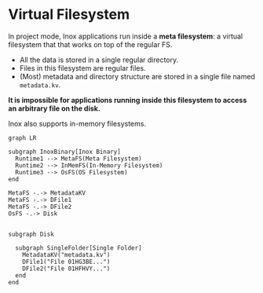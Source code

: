 # Virtual Filesystem

In project mode, Inox applications run inside a **meta filesystem**: a virtual filesystem that that works on top of the regular FS.
- All the data is stored in a single regular directory.
- Files in this filesystem are regular files.
- (Most) metadata and directory structure are stored in a single file named `metadata.kv`.

**It is impossible for applications running inside this filesystem to access an arbitrary file on the disk.**


Inox also supports in-memory filesystems.

```mermaid
graph LR

subgraph InoxBinary[Inox Binary]
  Runtime1 --> MetaFS(Meta Filesystem)
  Runtime2 --> InMemFS(In-Memory Filesystem)
  Runtime3 --> OsFS(OS Filesystem)
end

MetaFS -.-> MetadataKV
MetaFS -.-> DFile1
MetaFS -.-> DFile2
OsFS -.-> Disk


subgraph Disk

  subgraph SingleFolder[Single Folder]
    MetadataKV("metadata.kv")
    DFile1("File 01HG3BE...")
    DFile2("File 01HFHVY...")
  end
end
```

